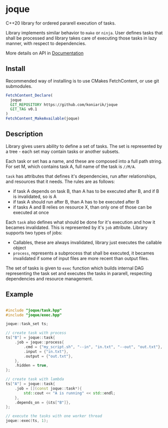 
# joque

C++20 library for ordered pararell execution of tasks.

Library implements similar behavior to `make` or `ninja`.
User defines tasks that shall be processed and library takes care of executing those tasks in lazy manner, with respect to dependencies.

More details on API in [Documentation](https://koniarik.github.io/joque/index.html)

## Install

Recommended way of installing is to use CMakes FetchContent, or use git submodules.

```cmake
FetchContent_Declare(
  joque
  GIT_REPOSITORY https://github.com/koniarik/joque
  GIT_TAG v0.1
)
FetchContent_MakeAvailable(joque)
```

## Description

Library gives users ability to define a set of tasks. The set is represented by a tree - each set may contain tasks or another subsets.

Each task or set has a name, and these are composed into a full path string. 
For set M, which contains task A, full name of the task is `//M/A`.

`task` has attributes that defines it's dependencies, run after relationships, and resources that it needs. The rules are as follows:
 - if task A depends on task B, than A has to be executed after B, and if B is invalidated, so is A
 - if task A should run after B, than A has to be executed after B
 - if tasks A and B relies on resource X, than only one of those can be executed at once

Each `task` also defines what should be done for it's execution and how it becames invalidated. This is represented by it's `job` attribute. Library supports two types of jobs:
 - Callables, these are always invalidated, library just executes the callable object
 - `process`, represents a subprocess that shall be executed, it becames invalidated if some of input files are more recent than output files.

The set of tasks is given to `exec` function which builds internal DAG representing the task set and executes the tasks in pararell, respecting dependencies and resource management.

## Example

```cpp

#include "joque/task.hpp"
#include "joque/exec.hpp"

joque::task_set ts;

// create task with process
ts["B"] = joque::task{
    .job = joque::process{
        .cmd = {"my_script.sh", "--in", "in.txt", "--out", "out.txt"},
        .input = {"in.txt"},
        .output = {"out.txt"},
    },
    .hidden = true,
};

// create task with lambda
ts["A"] = joque::task{
    .job = [](const joque::task*){
        std::cout << "A is running" << std::endl;
    },
    .depends_on = {&ts["B"]},
};

// execute the tasks with one worker thread
joque::exec(ts, 1);

```
